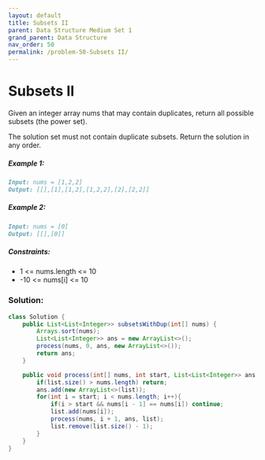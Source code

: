 ```yaml
---
layout: default
title: Subsets II
parent: Data Structure Medium Set 1
grand_parent: Data Structure
nav_order: 50
permalink: /problem-50-Subsets II/
---
```

# Subsets II
Given an integer array nums that may contain duplicates, return all possible subsets (the power set).

The solution set must not contain duplicate subsets. Return the solution in any order.

##### Example 1:
```markdown
Input: nums = [1,2,2]
Output: [[],[1],[1,2],[1,2,2],[2],[2,2]]
```
##### Example 2:
```markdown
Input: nums = [0]
Output: [[],[0]]
```
##### Constraints:
* 1 <= nums.length <= 10
* -10 <= nums[i] <= 10

### Solution:
```java
class Solution {
    public List<List<Integer>> subsetsWithDup(int[] nums) {
        Arrays.sort(nums);
        List<List<Integer>> ans = new ArrayList<>();
        process(nums, 0, ans, new ArrayList<>());
        return ans;
    }

    public void process(int[] nums, int start, List<List<Integer>> ans, List<Integer> list){
        if(list.size() > nums.length) return;
        ans.add(new ArrayList<>(list));
        for(int i = start; i < nums.length; i++){
            if(i > start && nums[i - 1] == nums[i]) continue;
            list.add(nums[i]);
            process(nums, i + 1, ans, list);
            list.remove(list.size() - 1);
        }
    }
}
```
